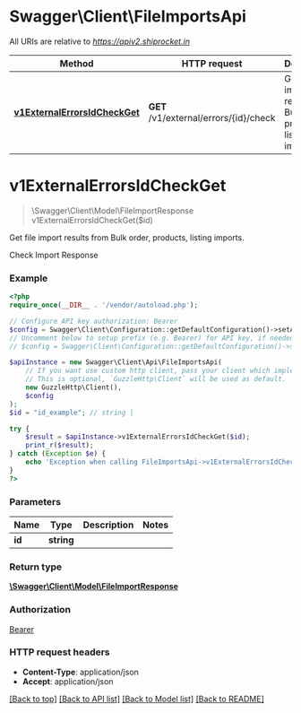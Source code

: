 # Swagger\Client\FileImportsApi

All URIs are relative to *https://apiv2.shiprocket.in*

Method | HTTP request | Description
------------- | ------------- | -------------
[**v1ExternalErrorsIdCheckGet**](FileImportsApi.md#v1ExternalErrorsIdCheckGet) | **GET** /v1/external/errors/{id}/check | Get file import results from Bulk order, products, listing imports.


# **v1ExternalErrorsIdCheckGet**
> \Swagger\Client\Model\FileImportResponse v1ExternalErrorsIdCheckGet($id)

Get file import results from Bulk order, products, listing imports.

Check Import Response

### Example
```php
<?php
require_once(__DIR__ . '/vendor/autoload.php');

// Configure API key authorization: Bearer
$config = Swagger\Client\Configuration::getDefaultConfiguration()->setApiKey('Authorization', 'YOUR_API_KEY');
// Uncomment below to setup prefix (e.g. Bearer) for API key, if needed
// $config = Swagger\Client\Configuration::getDefaultConfiguration()->setApiKeyPrefix('Authorization', 'Bearer');

$apiInstance = new Swagger\Client\Api\FileImportsApi(
    // If you want use custom http client, pass your client which implements `GuzzleHttp\ClientInterface`.
    // This is optional, `GuzzleHttp\Client` will be used as default.
    new GuzzleHttp\Client(),
    $config
);
$id = "id_example"; // string | 

try {
    $result = $apiInstance->v1ExternalErrorsIdCheckGet($id);
    print_r($result);
} catch (Exception $e) {
    echo 'Exception when calling FileImportsApi->v1ExternalErrorsIdCheckGet: ', $e->getMessage(), PHP_EOL;
}
?>
```

### Parameters

Name | Type | Description  | Notes
------------- | ------------- | ------------- | -------------
 **id** | **string**|  |

### Return type

[**\Swagger\Client\Model\FileImportResponse**](../Model/FileImportResponse.md)

### Authorization

[Bearer](../../README.md#Bearer)

### HTTP request headers

 - **Content-Type**: application/json
 - **Accept**: application/json

[[Back to top]](#) [[Back to API list]](../../README.md#documentation-for-api-endpoints) [[Back to Model list]](../../README.md#documentation-for-models) [[Back to README]](../../README.md)

